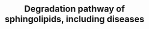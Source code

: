 ---
annotations:
- id: PW:0000735
  parent: classic metabolic pathway
  type: Pathway Ontology
  value: altered sphingolipid metabolic pathway
- id: DOID:10587
  parent: genetic disease
  type: Disease Ontology
  value: Krabbe disease
- id: DOID:14504
  parent: genetic disease
  type: Disease Ontology
  value: Niemann-Pick disease
- id: DOID:3322
  parent: genetic disease
  type: Disease Ontology
  value: GM1 gangliosidosis
- id: DOID:4795
  parent: genetic disease
  type: Disease Ontology
  value: GM2 gangliosidosis, AB variant
- id: DOID:2368
  parent: genetic disease
  type: Disease Ontology
  value: gangliosidosis
- id: PW:0000733
  parent: classic metabolic pathway
  type: Pathway Ontology
  value: glycosphingolipid metabolic pathway
- id: DOID:10581
  parent: genetic disease
  type: Disease Ontology
  value: metachromatic leukodystrophy
- id: DOID:0070112
  parent: genetic disease
  type: Disease Ontology
  value: Niemann-Pick disease type B
- id: DOID:3321
  parent: genetic disease
  type: Disease Ontology
  value: GM2 gangliosidosis
- id: PW:0001062
  parent: classic metabolic pathway
  type: Pathway Ontology
  value: lacto-series glycosphingolipid metabolic pathway
- id: DOID:4
  type: Disease Ontology
  value: disease
- id: PW:0000162
  parent: classic metabolic pathway
  type: Pathway Ontology
  value: sphingolipid biosynthetic pathway
- id: DOID:3323
  parent: genetic disease
  type: Disease Ontology
  value: Sandhoff disease
- id: DOID:14499
  parent: genetic disease
  type: Disease Ontology
  value: Fabry disease
- id: DOID:0050464
  parent: genetic disease
  type: Disease Ontology
  value: Farber lipogranulomatosis
- id: DOID:3320
  parent: genetic disease
  type: Disease Ontology
  value: Tay-Sachs disease
- id: DOID:1926
  parent: genetic disease
  type: Disease Ontology
  value: Gaucher's disease
- id: PW:0000197
  parent: classic metabolic pathway
  type: Pathway Ontology
  value: sphingolipid metabolic pathway
- id: DOID:0070111
  parent: genetic disease
  type: Disease Ontology
  value: Niemann-Pick disease type A
- id: PW:0000163
  parent: classic metabolic pathway
  type: Pathway Ontology
  value: sphingolipid degradation pathway
authors:
- DeSl
- Andra
- Egonw
- AdoBioInfo
- IreneHemel
- Khanspers
- Finterly
- Fehrhart
- Eweitz
citedin: ''
communities:
- IEM
- RareDiseases
description: Test pathway to include dieases in pathways, in order to deduce biomarkers.
last-edited: 2024-01-30
ndex: 64075170-8b69-11eb-9e72-0ac135e8bacf
organisms:
- Homo sapiens
redirect_from:
- /index.php/Pathway:WP4153
- /instance/WP4153
- /instance/WP4153_r128224
revision: r128224
schema-jsonld:
- '@context': https://schema.org/
  '@id': https://wikipathways.github.io/pathways/WP4153.html
  '@type': Dataset
  creator:
    '@type': Organization
    name: WikiPathways
  description: Test pathway to include dieases in pathways, in order to deduce biomarkers.
  keywords:
  - Acid ceramidase
  - Acrylsulfatase A
  - Alpha-galactosidase A
  - 'Beta-hexosaminidase A, B:'
  - Ceramide
  - Digalactosylceramide
  - Digalactosylceramide alpha
  - Digalactosylceramide beta
  - GA1
  - GA2
  - GLB1
  - GM1
  - 'GM1-beta-galactosidase (GLB):'
  - 'GM1-beta-galactosidease (GLB):'
  - GM2
  - GM2-activator
  - 'GM2A '
  - GM3
  - GalCer-beta-galactosidase
  - Globoside
  - Globoside example 1
  - Globoside example 2
  - Glucosylceramide
  - Glucosylceramide-beta-glucosidase
  - HEXA
  - HEXB
  - LIPA
  - NPC1
  - NPC2
  - PSAP
  - SCARB2
  - Sap-A
  - Sap-B
  - Sap-C
  - Sialidase
  - Sialidase 1
  - Sialidase 2
  - Sialidase 3
  - Sialidase 4
  - Sphingomyelin
  - Sphingomyelinase
  - Sphingosine
  - Sulfatide
  - galactosyl-ceramide
  - globotriaosylceramide
  - lactosylceramide
  license: CC0
  name: Degradation pathway of sphingolipids, including diseases
seo: CreativeWork
title: Degradation pathway of sphingolipids, including diseases
wpid: WP4153
---